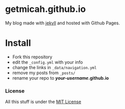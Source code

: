 # getmicah.github.io
My blog made with [jekyll](http://jekyllrb.com) and hosted with Github Pages.


# Install

* Fork this repository
* edit the `_config.yml` with your info
* change the links in `_data/navigation.yml`
* remove my posts from `_posts/`
* rename your repo to ***your-username*.github.io**


### License
All this stuff is under the [MIT License](https://raw.githubusercontent.com/getmicah/getmicah.github.io/master/LICENSE)
